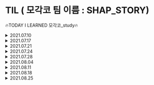 # TIL ( 모각코 팀 이름 : SHAP_STORY)
  🔥TODAY I LEARNED 모각코_study🔥
<details>
<summary>2021.07.10</summary>
  <div markdown="1">
    <h2> 기본 웹 페이지 구성요소 </h2>
    <img src="https://user-images.githubusercontent.com/64147798/125152771-e2fe0700-e189-11eb-9f2a-b97a71482d8b.jpg"  width="600" height="370">
    <img src="https://user-images.githubusercontent.com/64147798/125152866-b4346080-e18a-11eb-8a89-b3c424dc73cd.jpg"  width="600" height="370">
    <img src="https://user-images.githubusercontent.com/64147798/125152870-bdbdc880-e18a-11eb-8736-155f20365f37.jpg"  width="600" height="370">
    <img src="https://user-images.githubusercontent.com/64147798/125152878-c8785d80-e18a-11eb-81fd-5bb822f70456.jpg"  width="600" height="370">
    <img src="https://user-images.githubusercontent.com/64147798/125152883-cf06d500-e18a-11eb-9769-1fc898c74491.jpg"  width="600" height="370">
    <h3> 다음 시간 할 일 </h3>
    <ul>
            <li> 웹페이지 템플릿 </li>
            <li> 회원가입, 로그인 구현 </li>
    </ul>
  </div>
</details>

<details>
<summary>2021.07.17</summary>
  <div markdown="2">
    <h2> 웹 화면 구성 </h2>
     <ul>
            <li> XD 템플릿 서치 공유 </li>
            <li> XD 템플릿 결정 </li>
     </ul>
    <h2> DB table 구성 </h2>
    <ol>
        <li> User(id(private key)(30), passwd(16), name, grade)</li>
          <ul>
            <li> id -> 사용자 아이디(PRIVATE KEY) </li>
            <li> passwd -> 사용자 비밀번호 (hash 단방향 사용)</li>
            <li> name -> 이름 </li>
            <li> grade -> 학년(초등학생 기준) </li>
            <li> 이메일 선택 기능 넣을수도</li>
          </ul>
        <li> POST(head, type, body, user, show boolean, index autoindex(private key)) </li>
      <ul>
            <li> index -> 게시물 순서(PRIVATE KEY) autoindex</li>
            <li> head -> 글 제목 </li>
            <li> type -> 글 분류 항목 </li>
            <li> body -> 글 내용 </li>
            <li> user -> 사용자 아이디 </li>
            <li> show -> 게시글 공개여부(boolean)</li>
          </ul>
        <li> BaseClass(index autoindex(private key))</li>
      <ul>
            <li> index -> 수업 인덱스(integer)(PRIVATE KEY) autoindex</li>
          </ul>
        <li> HardClass(index autoindex(private key))</li>
      <ul>
            <li> index -> 수업 인덱스(integer)(PRIVATE KEY) autoindex</li>
          </ul>
        <li> lesson rate(id(private key), complete(), class_num integer, level</li>
      <ul>
            <li> id -> 사용자 아이디(PRIVATE KEY) </li>
            <li> complete -> 완료 여부(boolean) </li>
            <li> class_num -> 수업인덱스 (integer)</li>
            <li> level -> base / hard</li>
          </ul>
    </ol>
    <strong>타입 표시하지 않은 것은 text이다.</strong>
    <h3> 과제 </h3>
    <ul>
            <li> 회원가입 구현 </li>
    </ul>
    <h3> 다음 시간 할 일 </h3>
    <ul>
            <li> 회원가입, 로그인 구현 확인 </li>
            <li> 마이페이지, 게시판 DB table 및 구현 </li>
    </ul>
  </div>
</details>

<details>
<summary>2021.07.21</summary>
  <div markdown="3">
    <h2> sign up 구현 </h2>
    <h4> - SHAP_STORY/back_end/bin/</h4>
    <p> www.js 파일을 웹서버 실행파일로 변경.</p><br>
    <h4> - node.js 와 DB(mysql)연동하기 (db/database.js) </h4>
    <pre>npm install --save mysql</pre>
    을 통해 mysql 설치<br>
    <p> js파일에서 확잘 모듈 로딩 및 DB Connection 정보 설정 -> db/database.js에 있음.</p>
    <p>cmd 창에서 mysql을 실행하여 사용할 DB와 TABLE 생성.
    root계정에서 cmd창에서 mysql을 들어가는 과정에서 비밀번호 오류와 연동 오류 발생.</p>
    <ul>
            <li> 유형 1) ERROR 1045 (28000): Access denied for user 'root@'localhost' (using password: NO) </li>
            <li> 유형 2) Error: ER_NOT_SUPPORTED_AUTH_MODE: Client does not support authentication protocol requested by server; consider upgrading MySQL client</li>
    </ul>
    <p>MySQL 8부터 기본 인증 프로토콜이 기존의 mysql_native_password에서 caching_sha2_password로 변경되었고, 기존의 방식을 지원하지 않게 되서 발생한 문제라고 한다. 해결 방법으로는 1)비밀번호를 변경하거나 2)서버 설정을 변경한다. 참고사이트 : https://right-hot.tistory.com/entry/mysql-nodejs-%EC%97%B0%EB%8F%99-%EC%97%90%EB%9F%AC</p>
    <br>
    <h4> - sign up 구현에 필요한 모듈</h4>
    <p>npm을 이용하여 <br>
    "bcrypt", "body-parser", "cookie-parser", "cors", "ejs", "express", "express-session", "mysql", "node-mysql"<br> 설치</p><br>
    <h4> - ejs 사용</h4>
    <p> views/home 디렉토리를 만들어서 회원가입을 할 수 있도록 보여주는 ejs파일을 사용.</p>
    <p> <strong>* ejs란?</strong><br>EJS는 Embedded JavaScript의 약자로 Express에서 dynamic website를 만들기 위해 template으로 사용되는 파일(확장자 이름은 .ejs)
    </p>
    <p>app.js에 app setting</p><br>
    <pre>
app.set("views", "./views");<br>
app.set("view engine", "ejs");</pre><br>
    <h4> - app.js에 middleware 등록</h4>
    <pre>app.use(express.json());<br>
app.use(express.urlencoded({ extended: true }));</pre>
    body-parser의 일부기능이 express에 있어서 굳이 body-parser를 이용하지 않고 사용.<br>
    <h4> - 라우팅 모듈 사용</h4>
    <pre>const home = require("./routes/home");</pre>
    <p>\routes\home\home.ctrl.js 를 통해서 index.js 의 register 연결.
    <br> index.js에서 <pre>router.get('/register', ctrl.register);</pre>을 통해서 home.ctrl에서 내보낸 register 모듈을 연결.</p>
    <p>index.js 에서 라우트 경로 '/register'를 라우트 메소드 POST를 사용합니다. <br>이 메소드 안에서 sign up 페이지에서 입력한 아이디, 비밀번호, 이름, 학년 등을 query문을 통해서 mysql 'STORY'라는 db의 table USER에 INSERT합니다. </p><br>
    <p>비밀번호는 암호화가 필요하기 때문에 비밀번호 암호화 <strong>bcrypt hash 함수</strong>를 사용합니다. </p><br>
    <h3> 과제 </h3>
    <ul>
            <li> 게시판 구현하기 </li>
    </ul>
    <br>
    <h3> 다음 시간 할 일 </h3>
    <ul>
            <li> 게시판, 마이페이지 관련 회의 및 merge</li>
    </ul>
  </div>
</details>

<details>
<summary>2021.07.24</summary>
  <div markdown="4">
    <h2> signin, signup merge 작업 </h2>
      <ul>
            <li> merge 중 오류 </li>
            <ol>
              <li>오타 수정</li>
              <li>[ERR_HTTP_HEADERS_SENT]: Cannot set headers after they are sent to the client 오류</li>
                <p>res.send를 없애니 오류 없어짐.</p>
            </ol>
    </ul>
    <h2> db table 변경</h2>
    <p>table 이름 변경 user -> student</p><br>
    <p>student phone_number(char(11)) 추가 </p><br>
    <p>CHARSET = utf8mb4 COLLATE = utf8mb4_general_ci 추가 -> Emoji (이모지😁) 를 지원</p><br>
    <h3> 다음 시간 할 일 </h3>
    <ul>
            <li> 마이페이지, 게시판 구현 </li>
    </ul>
  </div>
</details>

<details>
<summary>2021.07.28</summary>
  <div markdown="5">
    <h2> 마이페이지, 게시판 관련 회의 </h2>
      <ul>
            <li> DB 재논의 </li>
            <li> 기능 논의</li>
            <li>버그 확인</li>
    </ul>
    <h3> 다음 시간 할 일 </h3>
    <ul>
            <li> 마이페이지, 게시판 기능 구현 및 오류 확인 </li>
    </ul>
  </div>
</details>

<details>
<summary>2021.08.04</summary>
  <div markdown="6">
    <h2> 마이페이지, 게시판 수정 회의 </h2>
      <ul>
            <li> routes 분리 </li>
            <li> 기능 확정 </li>
            <li> 버그 수정 완료</li>
    </ul>
    <h3> 다음 시간 할 일 </h3>
    <ul>
            <li> 마이페이지, 게시판 merge하기</li>
            <li> 버그 수정 </li>
            <li> react 코드 확인 </li>
    </ul>
  </div>
</details>

<details>
<summary>2021.08.11</summary>
  <div markdown="7">
    <h2> 마이페이지 관련 회의 </h2>
      <ul>
            <li> 버그 수정 완료 </li>
            <li> 개발 논의 </li>
      </ul>
    <h3> 다음 시간 할 일 </h3>
    <ul>
            <li> 메인페이지 react node.js 연결</li>
            <li> 로그인, 회원가입 react node.js 연결</li>
    </ul>
  </div>
</details>

<details>
<summary>2021.08.18</summary>
  <div markdown="7">
    <h2> 프론트엔드, 백엔드 합치기</h2>
      <ul>
            <li> 리액트 합치기 </li>
            <li> 개발 논의 </li>
      </ul>
    <h3> 다음 시간 할 일 </h3>
    <ul>
            <li> 로그인, 회원가입 react node.js 연결</li>
    </ul>
  </div>
</details>

<details>
<summary>2021.08.25</summary>
  <div markdown="7">
    <h2> signup, post 프런트, 백엔드 개발</h2>
      <ul>
            <li> 리액트 class, function, component 구현, backend 연결, db수정 </li>
            <li> 오류 고치기 </li>
      </ul>
    <h3> 다음 시간 할 일 </h3>
    <ul>
            <li> 회고록 작성 </li>
    </ul>
  </div>
</details>
